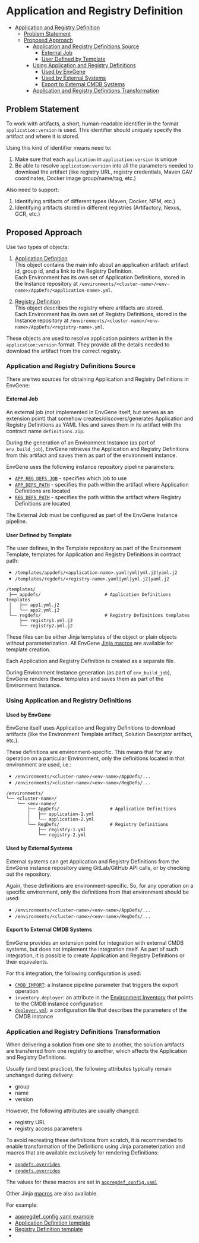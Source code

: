 # Application and Registry Definition

- [Application and Registry Definition](#application-and-registry-definition)
  - [Problem Statement](#problem-statement)
  - [Proposed Approach](#proposed-approach)
    - [Application and Registry Definitions Source](#application-and-registry-definitions-source)
      - [External Job](#external-job)
      - [User Defined by Template](#user-defined-by-template)
    - [Using Application and Registry Definitions](#using-application-and-registry-definitions)
      - [Used by EnvGene](#used-by-envgene)
      - [Used by External Systems](#used-by-external-systems)
      - [Export to External CMDB Systems](#export-to-external-cmdb-systems)
    - [Application and Registry Definitions Transformation](#application-and-registry-definitions-transformation)

## Problem Statement

To work with artifacts, a short, human-readable identifier in the format `application:version` is used. This identifier should uniquely specify the artifact and where it is stored.

Using this kind of identifier means need to:

1. Make sure that each `application` in `application:version` is unique
2. Be able to resolve `application:version` into all the parameters needed to download the artifact (like registry URL, registry credentials, Maven GAV coordinates, Docker image group/name/tag, etc.)

Also need to support:

1. Identifying artifacts of different types (Maven, Docker, NPM, etc.)
2. Identifying artifacts stored in different registries (Artifactory, Nexus, GCR, etc.)

## Proposed Approach

Use two types of objects:

1. [Application Definition](/docs/envgene-objects.md#application-definition)  
   This object contains the main info about an application artifact: artifact id, group id, and a link to the Registry Definition.  
   Each Environment has its own set of Application Definitions, stored in the Instance repository at `/environments/<cluster-name>/<env-name>/AppDefs/<application-name>.yml`.

2. [Registry Definition](/docs/envgene-objects.md#registry-definition)  
   This object describes the registry where artifacts are stored.  
   Each Environment has its own set of Registry Definitions, stored in the Instance repository at `/environments/<cluster-name>/<env-name>/AppDefs/<registry-name>.yml`.

These objects are used to resolve application pointers written in the `application:version` format. They provide all the details needed to download the artifact from the correct registry.

### Application and Registry Definitions Source

There are two sources for obtaining Application and Registry Definitions in EnvGene:

#### External Job

An external job (not implemented in EnvGene itself, but serves as an extension point) that somehow creates/discovers/generates Application and Registry Definitions as YAML files and saves them in its artifact with the contract name `definitions.zip`.

During the generation of an Environment Instance (as part of `env_build_job`), EnvGene retrieves the Application and Registry Definitions from this artifact and saves them as part of the environment instance.

EnvGene uses the following instance repository pipeline parameters:

- [`APP_REG_DEFS_JOB`](/docs/instance-pipeline-parameters.md#app_reg_defs_job) - specifies which job to use
- [`APP_DEFS_PATH`](/docs/instance-pipeline-parameters.md#app_defs_path) - specifies the path within the artifact where Application Definitions are located
- [`REG_DEFS_PATH`](/docs/instance-pipeline-parameters.md#reg_defs_path) - specifies the path within the artifact where Registry Definitions are located

The External Job must be configured as part of the EnvGene Instance pipeline.

#### User Defined by Template

The user defines, in the Template repository as part of the Environment Template, templates for Application and Registry Definitions in contract path:

- `/templates/appdefs/<application-name>.yaml|yml|yml.j2|yaml.j2`
- `/templates/regdefs/<registry-name>.yaml|yml|yml.j2|yaml.j2`

```text
/templates/
 ├── appdefs/                        # Application Definitions templates
 │   ├── app1.yml.j2
 │   └── app2.yml.j2
 └── regdefs/                        # Registry Definitions templates
     ├── registry1.yml.j2
     └── registry2.yml.j2
```

These files can be either Jinja templates of the object or plain objects without parameterization. All EnvGene [Jinja macros](/docs/template-macros.md#jinja-macros) are available for template creation.

Each Application and Registry Definition is created as a separate file.

During Environment Instance generation (as part of `env_build_job`), EnvGene renders these templates and saves them as part of the Environment Instance.

### Using Application and Registry Definitions

#### Used by EnvGene

EnvGene itself uses Application and Registry Definitions to download artifacts (like the Environment Template artifact, Solution Descriptor artifact, etc.).

These definitions are environment-specific. This means that for any operation on a particular Environment, only the definitions located in that environment are used, i.e.:

- `/environments/<cluster-name>/<env-name>/AppDefs/...`
- `/environments/<cluster-name>/<env-name>/RegDefs/...`

```text
/environments/
└── <cluster-name>/
    └── <env-name>/
        ├── AppDefs/                   # Application Definitions
        │   ├── application-1.yml
        │   └── application-2.yml
        └── RegDefs/                   # Registry Definitions
            ├── registry-1.yml
            └── registry-2.yml
```

#### Used by External Systems

External systems can get Application and Registry Definitions from the EnvGene instance repository using GitLab/GitHub API calls, or by checking out the repository.

Again, these definitions are environment-specific. So, for any operation on a specific environment, only the definitions from that environment should be used:

- `/environments/<cluster-name>/<env-name>/AppDefs/...`
- `/environments/<cluster-name>/<env-name>/RegDefs/...`

#### Export to External CMDB Systems

EnvGene provides an extension point for integration with external CMDB systems, but does not implement the integration itself. As part of such integration, it is possible to create Application and Registry Definitions or their equivalents.

For this integration, the following configuration is used:

- [`CMDB_IMPORT`](/docs/instance-pipeline-parameters.md#cmdb_import): a Instance pipeline parameter that triggers the export operation
- `inventory.deployer`: an attribute in the [Environment Inventory](/docs/envgene-configs.md#env_definitionyml) that points to the CMDB instance configuration
- [`deployer.yml`](/docs/envgene-configs.md#deployeryml): a configuration file that describes the parameters of the CMDB instance

### Application and Registry Definitions Transformation

When delivering a solution from one site to another, the solution artifacts are transferred from one registry to another, which affects the Application and Registry Definitions.

Usually (and best practice), the following attributes typically remain unchanged during delivery:

- group
- name
- version

However, the following attributes are usually changed:

- registry URL
- registry access parameters

To avoid recreating these definitions from scratch, it is recommended to enable transformation of the Definitions using Jinja parameterization and macros that are available exclusively for rendering Definitions:

- [`appdefs.overrides`](/docs/template-macros.md#appdefsoverrides)
- [`regdefs.overrides`](/docs/template-macros.md#regdefsoverrides)

The values for these macros are set in [`appregdef_config.yaml`](/docs/envgene-configs.md#appregdef_configyaml)

Other Jinja [macros](/docs/template-macros.md#jinja-macros) are also available.

For example:

- [appregdef_config.yaml example](/test_data/configuration/appregdef_config.yaml)
- [Application Definition template](/test_data/test_templates/appdefs/application-1.yaml.j2)
- [Registry Definition template](/test_data/test_templates/regdefs/registry-1.yaml.j2)
- 